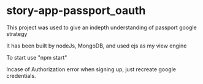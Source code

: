 # story-app-passport_oauth
This project was used to give an indepth understanding of passport google strategy

It has been built by nodeJs, MongoDB, and used ejs as my view engine


To start use "npm start"

Incase of Authorization error when signing up, just recreate google credentials.
